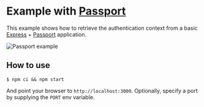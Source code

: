 # Example with [Passport](http://www.passportjs.org/)

This example shows how to retrieve the authentication context from a basic [Express](http://expressjs.com/) + [Passport](http://www.passportjs.org/) application.

![Passport example](assets/passport_example.gif)

## How to use

```
$ npm ci && npm start
```

And point your browser to `http://localhost:3000`. Optionally, specify a port by supplying the `PORT` env variable.
